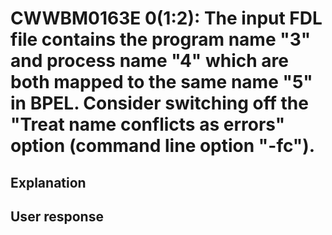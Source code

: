 # CWWBM0163E 0(1:2): The input FDL file contains the program name "3" and process name "4" which are both mapped to the same name "5" in BPEL. Consider switching off the "Treat name conflicts as errors" option (command line option "-fc").

## Explanation

## User response